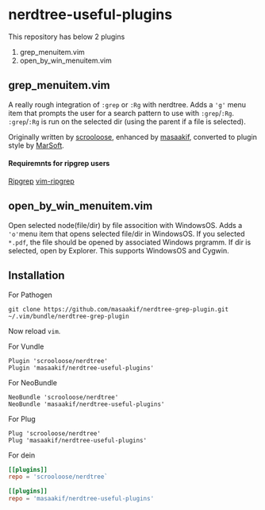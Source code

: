 nerdtree-useful-plugins
========================
This repository has below 2 plugins
1. grep_menuitem.vim
1. open_by_win_menuitem.vim

## grep_menuitem.vim
A really rough integration of `:grep` or `:Rg` with nerdtree. Adds a `'g'` menu item that
prompts the user for a search pattern to use with `:grep`/`:Rg`. `:grep`/`:Rg` is run on the
selected dir (using the parent if a file is selected).

Originally written by [scrooloose](https://gist.github.com/scrooloose/205807),
enhanced by [masaakif](https://gist.github.com/masaakif/414375),
converted to plugin style by [MarSoft](https://github.com/MarSoft/nerdtree-grep-plugin).

#### Requiremnts for ripgrep users
[Ripgrep](https://github.com/BurntSushi/ripgrep)
[vim-ripgrep](https://github.com/jremmen/vim-ripgrep)

## open_by_win_menuitem.vim
Open selected node(file/dir) by file assocition with WindowsOS. Adds a `'o'`menu item that
opens selected file/dir in WindowsOS. If you selected `*.pdf`, the file should be opened by
associated Windows prgramm. If dir is selected, open by Explorer.
This supports WindowsOS and Cygwin.

## Installation

For Pathogen

`git clone https://github.com/masaakif/nerdtree-grep-plugin.git ~/.vim/bundle/nerdtree-grep-plugin`

Now reload `vim`.

For Vundle

```
Plugin 'scrooloose/nerdtree'
Plugin 'masaakif/nerdtree-useful-plugins'
```

For NeoBundle

```
NeoBundle 'scrooloose/nerdtree'
NeoBundle 'masaakif/nerdtree-useful-plugins'
```

For Plug
```
Plug 'scrooloose/nerdtree'
Plug 'masaakif/nerdtree-useful-plugins'
```

For dein
```toml:plugins.toml
[[plugins]]
repo = 'scrooloose/nerdtree`

[[plugins]]
repo = 'masaakif/nerdtree-useful-plugins'
```
